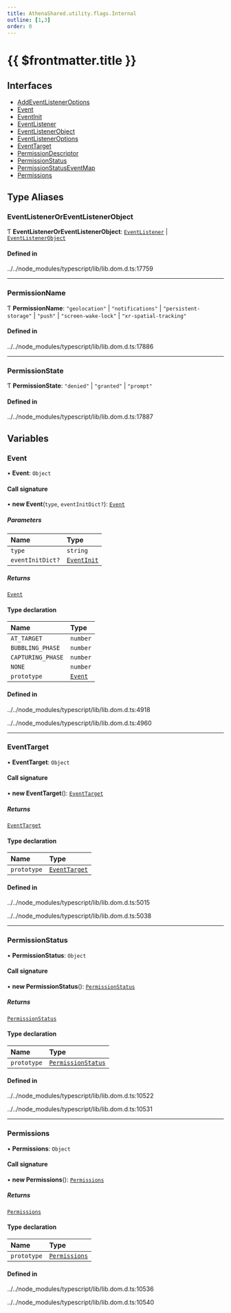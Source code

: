 ```yaml
---
title: AthenaShared.utility.flags.Internal
outline: [1,3]
order: 0
---
```


# {{ $frontmatter.title }}


## Interfaces

- [AddEventListenerOptions](../interfaces/shared_utility_flags_Internal_AddEventListenerOptions.md)
- [Event](../interfaces/shared_utility_flags_Internal_Event.md)
- [EventInit](../interfaces/shared_utility_flags_Internal_EventInit.md)
- [EventListener](../interfaces/shared_utility_flags_Internal_EventListener.md)
- [EventListenerObject](../interfaces/shared_utility_flags_Internal_EventListenerObject.md)
- [EventListenerOptions](../interfaces/shared_utility_flags_Internal_EventListenerOptions.md)
- [EventTarget](../interfaces/shared_utility_flags_Internal_EventTarget.md)
- [PermissionDescriptor](../interfaces/shared_utility_flags_Internal_PermissionDescriptor.md)
- [PermissionStatus](../interfaces/shared_utility_flags_Internal_PermissionStatus.md)
- [PermissionStatusEventMap](../interfaces/shared_utility_flags_Internal_PermissionStatusEventMap.md)
- [Permissions](../interfaces/shared_utility_flags_Internal_Permissions.md)

## Type Aliases

### EventListenerOrEventListenerObject

Ƭ **EventListenerOrEventListenerObject**: [`EventListener`](../interfaces/shared_utility_flags_Internal_EventListener.md) \| [`EventListenerObject`](../interfaces/shared_utility_flags_Internal_EventListenerObject.md)

#### Defined in

../../node_modules/typescript/lib/lib.dom.d.ts:17759

___

### PermissionName

Ƭ **PermissionName**: ``"geolocation"`` \| ``"notifications"`` \| ``"persistent-storage"`` \| ``"push"`` \| ``"screen-wake-lock"`` \| ``"xr-spatial-tracking"``

#### Defined in

../../node_modules/typescript/lib/lib.dom.d.ts:17886

___

### PermissionState

Ƭ **PermissionState**: ``"denied"`` \| ``"granted"`` \| ``"prompt"``

#### Defined in

../../node_modules/typescript/lib/lib.dom.d.ts:17887

## Variables

### Event

• **Event**: `Object`

#### Call signature

• **new Event**(`type`, `eventInitDict?`): [`Event`](shared_utility_flags_Internal.md#Event)

##### Parameters

| Name | Type |
| :------ | :------ |
| `type` | `string` |
| `eventInitDict?` | [`EventInit`](../interfaces/shared_utility_flags_Internal_EventInit.md) |

##### Returns

[`Event`](shared_utility_flags_Internal.md#Event)

#### Type declaration

| Name | Type |
| :------ | :------ |
| `AT_TARGET` | `number` |
| `BUBBLING_PHASE` | `number` |
| `CAPTURING_PHASE` | `number` |
| `NONE` | `number` |
| `prototype` | [`Event`](shared_utility_flags_Internal.md#Event) |

#### Defined in

../../node_modules/typescript/lib/lib.dom.d.ts:4918

../../node_modules/typescript/lib/lib.dom.d.ts:4960

___

### EventTarget

• **EventTarget**: `Object`

#### Call signature

• **new EventTarget**(): [`EventTarget`](shared_utility_flags_Internal.md#EventTarget)

##### Returns

[`EventTarget`](shared_utility_flags_Internal.md#EventTarget)

#### Type declaration

| Name | Type |
| :------ | :------ |
| `prototype` | [`EventTarget`](shared_utility_flags_Internal.md#EventTarget) |

#### Defined in

../../node_modules/typescript/lib/lib.dom.d.ts:5015

../../node_modules/typescript/lib/lib.dom.d.ts:5038

___

### PermissionStatus

• **PermissionStatus**: `Object`

#### Call signature

• **new PermissionStatus**(): [`PermissionStatus`](shared_utility_flags_Internal.md#PermissionStatus)

##### Returns

[`PermissionStatus`](shared_utility_flags_Internal.md#PermissionStatus)

#### Type declaration

| Name | Type |
| :------ | :------ |
| `prototype` | [`PermissionStatus`](shared_utility_flags_Internal.md#PermissionStatus) |

#### Defined in

../../node_modules/typescript/lib/lib.dom.d.ts:10522

../../node_modules/typescript/lib/lib.dom.d.ts:10531

___

### Permissions

• **Permissions**: `Object`

#### Call signature

• **new Permissions**(): [`Permissions`](shared_utility_flags_Internal.md#Permissions)

##### Returns

[`Permissions`](shared_utility_flags_Internal.md#Permissions)

#### Type declaration

| Name | Type |
| :------ | :------ |
| `prototype` | [`Permissions`](shared_utility_flags_Internal.md#Permissions) |

#### Defined in

../../node_modules/typescript/lib/lib.dom.d.ts:10536

../../node_modules/typescript/lib/lib.dom.d.ts:10540
